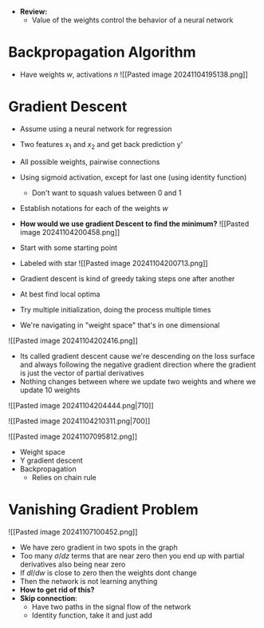 - **Review:**
	- Value of the weights control the behavior of a neural network
# Backpropagation Algorithm
- Have weights $w$, activations $n$
![[Pasted image 20241104195138.png]]

# Gradient Descent
- Assume using a neural network for regression
- Two features $x_{1}$ and $x_{2}$ and get back prediction y'
- All possible weights, pairwise connections
- Using sigmoid activation, except for last one (using identity function)
	- Don't want to squash values between 0 and 1
- Establish notations for each of the weights $w$

- **How would we use gradient Descent to find the minimum?**
![[Pasted image 20241104200458.png]]
- Start with some starting point 
- Labeled with star
![[Pasted image 20241104200713.png]]
- Gradient descent is kind of greedy taking steps one after another
- At best find local optima 
- Try multiple initialization, doing the process multiple times
- We're navigating in "weight space" that's in one dimensional

![[Pasted image 20241104202416.png]]
- Its called gradient descent cause we're descending on the loss surface and always following the negative gradient direction where the gradient is just the vector of partial derivatives  
- Nothing changes between where we update two weights and where we update 10 weights

![[Pasted image 20241104204444.png|710]]

![[Pasted image 20241104210311.png|700]]

![[Pasted image 20241107095812.png]]

- Weight space
- Y gradient descent
- Backpropagation
	- Relies on chain rule 

# Vanishing Gradient Problem
![[Pasted image 20241107100452.png]]
- We have zero gradient in two spots in the graph
- Too many $\sigma/dz$ terms that are near zero then you end up with partial derivatives also being near zero
- If $dl/dw$ is close to zero then the weights dont change
- Then the network is not learning anything
- **How to get rid of this?**
 - **Skip connection**:
	- Have two paths in the signal flow of the network
	- Identity function, take it and just add